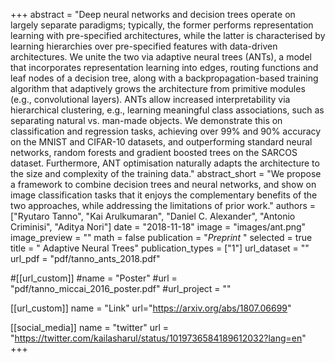 +++
abstract = "Deep neural networks and decision trees operate on largely separate paradigms; typically, the former performs representation learning with pre-specified architectures, while the latter is characterised by learning hierarchies over pre-specified features with data-driven architectures. We unite the two via adaptive neural trees (ANTs), a model that incorporates representation learning into edges, routing functions and leaf nodes of a decision tree, along with a backpropagation-based training algorithm that adaptively grows the architecture from primitive modules (e.g., convolutional layers). ANTs allow increased interpretability via hierarchical clustering, e.g., learning meaningful class associations, such as separating natural vs. man-made objects. We demonstrate this on classification and regression tasks, achieving over 99% and 90% accuracy on the MNIST and CIFAR-10 datasets, and outperforming standard neural networks, random forests and gradient boosted trees on the SARCOS dataset. Furthermore, ANT optimisation naturally adapts the architecture to the size and complexity of the training data."
abstract_short = "We propose a framework to combine decision trees and neural networks, and show on image classification tasks that it enjoys the complementary benefits of the two approaches, while addressing the limitations of prior work."
authors = ["Ryutaro Tanno", "Kai Arulkumaran", "Daniel C. Alexander", "Antonio Criminisi", "Aditya Nori"]
date = "2018-11-18"
image = "images/ant.png"
image_preview = ""
math = false
publication = "*Preprint* "
selected = true
title = " Adaptive Neural Trees"
publication_types = ["1"]
url_dataset = ""
url_pdf = "pdf/tanno_ants_2018.pdf"

#[[url_custom]]
#name = "Poster"
#url = "pdf/tanno_miccai_2016_poster.pdf"
#url_project = ""

[[url_custom]]
name = "Link"
url="https://arxiv.org/abs/1807.06699"

[[social_media]]
name = "twitter"
url = "https://twitter.com/kailasharul/status/1019736584189612032?lang=en"
+++
